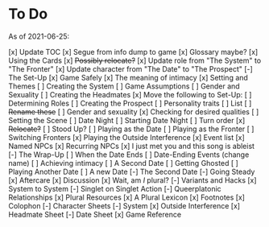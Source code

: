 # To Do

As of 2021-06-25:

[x] Update TOC
[x] Segue from info dump to game
  [x] Glossary maybe?
[x] Using the Cards
  [x] ~~Possibly relocate?~~
  [x] Update role from "The System" to "The Fronter"
  [x] Update character from "The Date" to "The Prospect"
[-] The Set-Up
  [x] Game Safely
    [x] The meaning of intimacy
  [x] Setting and Themes
  [ ] Creating the System
    [ ] Game Assumptions
    [ ] Gender and Sexuality
  [ ] Creating the Headmates
  [x] Move the following to Set-Up:
  [ ] Determining Roles
  [ ] Creating the Prospect
    [ ] Personality traits
      [ ] List
      [ ] ~~Rename these~~
    [ ] Gender and sexuality
    [x] Checking for desired qualities
  [ ] Setting the Scene
[ ] Date Night
  [ ] Starting Date Night
  [ ] Turn order
    [x] ~~Relocate?~~
  [ ] Stood Up?
  [ ] Playing as the Date
  [ ] Playing as the Fronter
    [ ] Switching Fronters
  [x] Playing the Outside Interference
    [x] Event list
    [x] Named NPCs
    [x] Recurring NPCs
    [x] I just met you and this song is ableist
[-] The Wrap-Up
  [ ] When the Date Ends
    [ ] Date-Ending Events (change name)
    [ ] Achieving intimacy
    [ ] A Second Date
    [ ] Getting Ghosted
  [ ] Playing Another Date
    [ ] A new Date
    [-] The Second Date
    [-] Going Steady
  [x] Aftercare
  [x] Discussion
  [x] Wait, am *I* plural?
[-] Variants and Hacks
  [x] System to System
  [-] Singlet on Singlet Action
  [-] Queerplatonic Relationships
[x] Plural Resources
[x] A Plural Lexicon 
  [x] Footnotes
[x] Colophon
[-] Character Sheets
  [-] System
  [x] Outside Interference
  [x] Headmate Sheet
  [-] Date Sheet
  [x] Game Reference


